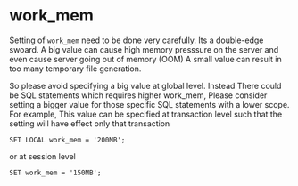# work_mem

Setting of `work_mem` need to be done very carefully. Its a double-edge swoard.
A big value can cause high memory presssure on the server and even cause server going out of memory (OOM)
A small value can result in too many temporary file generation.

So please avoid specifying a big value at global level.
Instead There could be SQL statements which requires higher work_mem, Please consider setting a bigger value for those specific SQL statements with a lower scope.
For example, This value can be specified at transaction level such that the setting will have effect only that transaction
```
SET LOCAL work_mem = '200MB';
```
or at session level
```
SET work_mem = '150MB';
```

